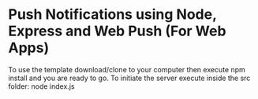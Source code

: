 # Push Notifications using Node, Express and Web Push (For Web Apps)


To use the template download/clone to your computer then execute npm install and you are ready to go. To initiate the server execute inside the src folder: node index.js
